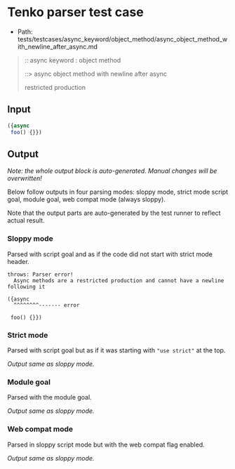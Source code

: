 # Tenko parser test case

- Path: tests/testcases/async_keyword/object_method/async_object_method_with_newline_after_async.md

> :: async keyword : object method
>
> ::> async object method with newline after async
>
> restricted production

## Input

`````js
({async 
 foo() {}})
`````

## Output

_Note: the whole output block is auto-generated. Manual changes will be overwritten!_

Below follow outputs in four parsing modes: sloppy mode, strict mode script goal, module goal, web compat mode (always sloppy).

Note that the output parts are auto-generated by the test runner to reflect actual result.

### Sloppy mode

Parsed with script goal and as if the code did not start with strict mode header.

`````
throws: Parser error!
  Async methods are a restricted production and cannot have a newline following it

({async
  ^^^^^^^^------- error

 foo() {}})
`````

### Strict mode

Parsed with script goal but as if it was starting with `"use strict"` at the top.

_Output same as sloppy mode._

### Module goal

Parsed with the module goal.

_Output same as sloppy mode._

### Web compat mode

Parsed in sloppy script mode but with the web compat flag enabled.

_Output same as sloppy mode._
